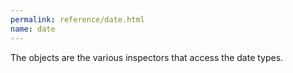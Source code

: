 ```yaml
---
permalink: reference/date.html
name: date
---
```


The <date> objects are the various inspectors that access the date types.